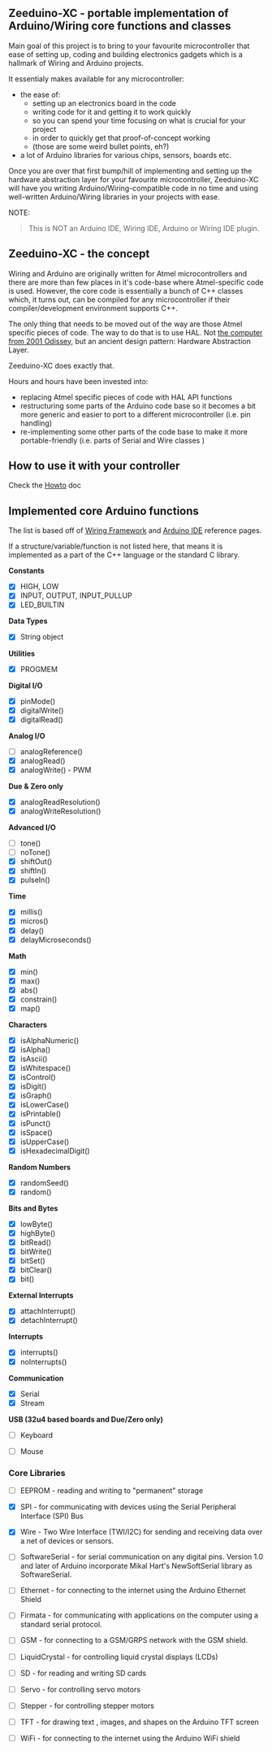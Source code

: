 ## Zeeduino-XC - portable implementation of Arduino/Wiring core functions and classes

Main goal of this project is to bring to your favourite microcontroller that ease of setting up, 
coding and building electronics gadgets which is a hallmark of Wiring and Arduino projects.

It essentialy makes available for any microcontroller:

* the ease of:
	- setting up an electronics board in the code
	- writing code for it and getting it to work quickly
	- so you can spend your time focusing on what is crucial for your project
	- in order to quickly get that proof-of-concept working
	- (those are some weird bullet points, eh?)
* a lot of Arduino libraries for various chips, sensors, boards etc. 

Once you are over that first bump/hill of implementing and setting up the hardware abstraction layer for your favourite microcontroller,
Zeeduino-XC will have you writing Arduino/Wiring-compatible code in no time and using well-written Arduino/Wiring libraries in your projects with ease.

NOTE:
> This is NOT an Arduino IDE, Wiring IDE, Arduino or Wiring IDE plugin.


## Zeeduino-XC - the concept

Wiring and Arduino are originally written for Atmel microcontrollers and there are more than few places in it's code-base where
Atmel-specific code is used. However, the core code is essentially a bunch of C++ classes which, it turns out, can be compiled
for any microcontroller if their compiler/development environment supports C++.

The only thing that needs to be moved out of the way are those Atmel specific pieces of code. The way to do that is to use
HAL. Not [the computer from 2001 Odissey](https://en.wikipedia.org/wiki/HAL_9000), but an ancient design pattern: Hardware Abstraction Layer.

Zeeduino-XC does exactly that.

Hours and hours have been invested into:

* replacing Atmel specific pieces of code with HAL API functions
* restructuring some parts of the Arduino code base so it becomes a bit more generic and easier to port to a different microcontroller (i.e. pin handling)
* re-implementing some other parts of the code base to make it more portable-friendly (i.e. parts of Serial and Wire classes )


## How to use it with your controller

Check the [Howto](HOWTO.md) doc


## Implemented core Arduino functions

The list is based off of [Wiring Framework](http://wiring.org.co/reference/) and [Arduino IDE](https://www.arduino.cc/en/Reference/HomePage) reference pages.

If a structure/variable/function is not listed here, that means it is implemented as a part of the C++ language or the standard C library.


**Constants**

- [x] HIGH, LOW
- [x] INPUT, OUTPUT, INPUT_PULLUP
- [x] LED_BUILTIN

**Data Types**

- [x] String object

**Utilities**

- [x] PROGMEM

**Digital I/O**

- [x] pinMode()
- [x] digitalWrite()
- [x] digitalRead() 

**Analog I/O**

- [ ] analogReference()
- [x] analogRead()
- [x] analogWrite() - PWM 

**Due & Zero only**

- [x] analogReadResolution()
- [x] analogWriteResolution() 

**Advanced I/O**

- [ ] tone()
- [ ] noTone()
- [x] shiftOut()
- [x] shiftIn()
- [x] pulseIn() 

**Time**

- [x] millis()
- [x] micros()
- [x] delay()
- [x] delayMicroseconds() 

**Math**

- [x] min()
- [x] max()
- [x] abs()
- [x] constrain()
- [x] map()

**Characters**

- [x] isAlphaNumeric()
- [x] isAlpha()
- [x] isAscii()
- [x] isWhitespace()
- [x] isControl()
- [x] isDigit()
- [x] isGraph()
- [x] isLowerCase()
- [x] isPrintable()
- [x] isPunct()
- [x] isSpace()
- [x] isUpperCase()
- [x] isHexadecimalDigit() 

**Random Numbers**

- [x] randomSeed()
- [x] random() 

**Bits and Bytes**

- [x] lowByte()
- [x] highByte()
- [x] bitRead()
- [x] bitWrite()
- [x] bitSet()
- [x] bitClear()
- [x] bit() 

**External Interrupts**

- [x] attachInterrupt()
- [x] detachInterrupt() 

**Interrupts**

- [x] interrupts()
- [x] noInterrupts() 

**Communication**

- [x] Serial
- [x] Stream 

**USB (32u4 based boards and Due/Zero only)**

- [ ] Keyboard
- [ ] Mouse 


### Core Libraries

- [ ] EEPROM - reading and writing to "permanent" storage
- [x] SPI - for communicating with devices using the Serial Peripheral Interface (SPI) Bus
- [x] Wire - Two Wire Interface (TWI/I2C) for sending and receiving data over a net of devices or sensors. 
- [ ] SoftwareSerial - for serial communication on any digital pins. Version 1.0 and later of Arduino incorporate Mikal Hart's NewSoftSerial library as SoftwareSerial.

- [ ] Ethernet - for connecting to the internet using the Arduino Ethernet Shield
- [ ] Firmata - for communicating with applications on the computer using a standard serial protocol.
- [ ] GSM - for connecting to a GSM/GRPS network with the GSM shield.
- [ ] LiquidCrystal - for controlling liquid crystal displays (LCDs)
- [ ] SD - for reading and writing SD cards
- [ ] Servo - for controlling servo motors
- [ ] Stepper - for controlling stepper motors
- [ ] TFT - for drawing text , images, and shapes on the Arduino TFT screen
- [ ] WiFi - for connecting to the internet using the Arduino WiFi shield

